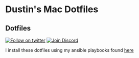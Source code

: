 # Dustin's Mac Dotfiles

## Dotfiles

[![Follow on twitter](https://img.shields.io/twitter/follow/dustinrouillard.svg?label=Follow)](https://twitter.com/dustinrouillard)
[![Join Discord](https://discordapp.com/api/guilds/115570032188194822/embed.png)](https://discord.gg/JbHy7c2)

I install these dotfiles using my ansible playbooks found [here](https://github.com/dustinrouillard/playbooks)

